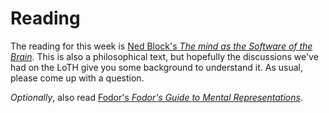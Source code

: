 # Reading

The reading for this week is [Ned Block's _The mind as the Software of the Brain_](https://philpapers.org/archive/BLOTMA.pdf). This is also a philosophical text, but hopefully the discussions we've had on the LoTH give you some background to understand it. As usual, please come up with a question.

_Optionally_, also read [Fodor's _Fodor's Guide to Mental Representations_](https://www.jstor.org/stable/pdf/2254700.pdf).